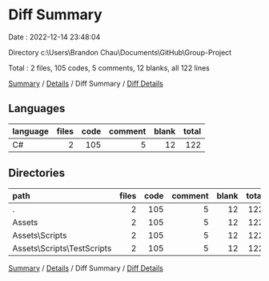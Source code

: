 # Diff Summary

Date : 2022-12-14 23:48:04

Directory c:\\Users\\Brandon Chau\\Documents\\GitHub\\Group-Project

Total : 2 files,  105 codes, 5 comments, 12 blanks, all 122 lines

[Summary](results.md) / [Details](details.md) / Diff Summary / [Diff Details](diff-details.md)

## Languages
| language | files | code | comment | blank | total |
| :--- | ---: | ---: | ---: | ---: | ---: |
| C# | 2 | 105 | 5 | 12 | 122 |

## Directories
| path | files | code | comment | blank | total |
| :--- | ---: | ---: | ---: | ---: | ---: |
| . | 2 | 105 | 5 | 12 | 122 |
| Assets | 2 | 105 | 5 | 12 | 122 |
| Assets\\Scripts | 2 | 105 | 5 | 12 | 122 |
| Assets\\Scripts\\TestScripts | 2 | 105 | 5 | 12 | 122 |

[Summary](results.md) / [Details](details.md) / Diff Summary / [Diff Details](diff-details.md)
